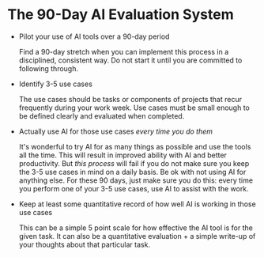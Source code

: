 # The 90-Day AI Evaluation System

- Pilot your use of AI tools over a 90-day period
  
  Find a 90-day stretch when you can implement this process in a disciplined, consistent way. Do not start it until you are committed to following through.
- Identify 3-5 use cases

  The use cases should be tasks or components of projects that recur frequently during your work week. Use cases must be small enough to be defined clearly and evaluated when completed.
- Actually use AI for those use cases _every time you do them_

  It's wonderful to try AI for as many things as possible and use the tools all the time. This will result in improved ability with AI and better productivity. But _this process_ will fail if you do not make sure you keep the 3-5 use cases in mind on a daily basis. Be ok with not using AI for anything else. For these 90 days, just make sure you do this: every time you perform one of your 3-5 use cases, use AI to assist with the work.
- Keep at least some quantitative record of how well AI is working in those use cases

  This can be a simple 5 point scale for how effective the AI tool is for the given task. It can also be a quantitative evaluation + a simple write-up of your thoughts about that particular task.
